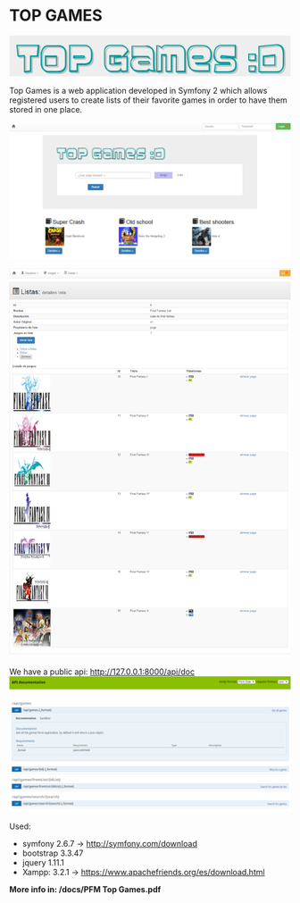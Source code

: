 TOP GAMES
========================

![alt tag](https://github.com/jorgelillo7/top_games/blob/master/web/images/2e8b40f.png)

Top Games is a web application developed in Symfony 2 which allows registered users to create lists of their favorite games in order to have them stored in one place.

![alt tag](https://github.com/jorgelillo7/top_games/blob/master/docs/img/1-%20home.png)

![alt tag](https://github.com/jorgelillo7/top_games/blob/master/docs/img/2-%20lista.png)



We have a public api: http://127.0.0.1:8000/api/doc
![alt tag](https://github.com/jorgelillo7/top_games/blob/master/docs/img/3-%20api.png)

Used:
- symfony 2.6.7 -> http://symfony.com/download
- bootstrap 3.3.47
- jquery 1.11.1
- Xampp: 3.2.1 -> https://www.apachefriends.org/es/download.html

**More info in: /docs/PFM Top Games.pdf**




